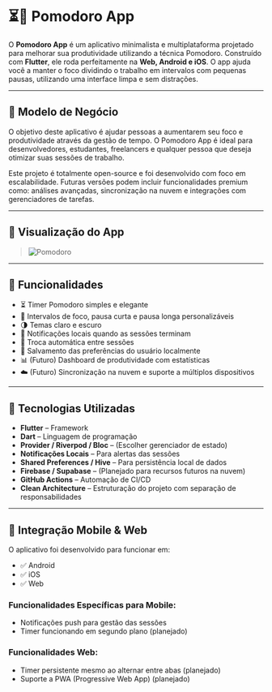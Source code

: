 # ⏳🍅 Pomodoro App

O **Pomodoro App** é um aplicativo minimalista e multiplataforma projetado para melhorar sua produtividade utilizando a técnica Pomodoro. Construído com **Flutter**, ele roda perfeitamente na **Web, Android e iOS**. O app ajuda você a manter o foco dividindo o trabalho em intervalos com pequenas pausas, utilizando uma interface limpa e sem distrações.

---

## 💼 Modelo de Negócio

O objetivo deste aplicativo é ajudar pessoas a aumentarem seu foco e produtividade através da gestão de tempo. O Pomodoro App é ideal para desenvolvedores, estudantes, freelancers e qualquer pessoa que deseja otimizar suas sessões de trabalho.

Este projeto é totalmente open-source e foi desenvolvido com foco em escalabilidade. Futuras versões podem incluir funcionalidades premium como: análises avançadas, sincronização na nuvem e integrações com gerenciadores de tarefas.

---

## 📱 Visualização do App

> ![Pomodoro](https://github.com/user-attachments/assets/fa8608f0-f9cd-431c-8107-f9fc646fad51)

---

## 🚀 Funcionalidades

- ⏳ Timer Pomodoro simples e elegante
- 🔄 Intervalos de foco, pausa curta e pausa longa personalizáveis
- 🌗 Temas claro e escuro
- 🔔 Notificações locais quando as sessões terminam
- 🔄 Troca automática entre sessões
- 💾 Salvamento das preferências do usuário localmente
- 📊 (Futuro) Dashboard de produtividade com estatísticas
- ☁️ (Futuro) Sincronização na nuvem e suporte a múltiplos dispositivos

---

## 🧠 Tecnologias Utilizadas

- **Flutter** – Framework
- **Dart** – Linguagem de programação
- **Provider / Riverpod / Bloc** – (Escolher gerenciador de estado)
- **Notificações Locais** – Para alertas das sessões
- **Shared Preferences / Hive** – Para persistência local de dados
- **Firebase / Supabase** – (Planejado para recursos futuros na nuvem)
- **GitHub Actions** – Automação de CI/CD
- **Clean Architecture** – Estruturação do projeto com separação de responsabilidades

---

## 📲 Integração Mobile & Web

O aplicativo foi desenvolvido para funcionar em:

- ✅ Android
- ✅ iOS
- ✅ Web

### Funcionalidades Específicas para Mobile:
- Notificações push para gestão das sessões
- Timer funcionando em segundo plano (planejado)

### Funcionalidades Web:
- Timer persistente mesmo ao alternar entre abas (planejado)
- Suporte a PWA (Progressive Web App) (planejado)
